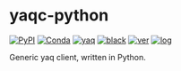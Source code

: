 # yaqc-python

[![PyPI](https://img.shields.io/pypi/v/yaqc)](https://pypi.org/project/yaqc)
[![Conda](https://img.shields.io/conda/vn/conda-forge/yaqc)](https://anaconda.org/conda-forge/yaqc)
[![yaq](https://img.shields.io/badge/framework-yaq-orange)](https://yaq.fyi/)
[![black](https://img.shields.io/badge/code--style-black-black)](https://black.readthedocs.io/)
[![ver](https://img.shields.io/badge/calver-YYYY.M.MICRO-blue)](https://calver.org/)
[![log](https://img.shields.io/badge/change-log-informational)](https://gitlab.com/yaq/yaqc/-/blob/master/CHANGELOG.md)

Generic yaq client, written in Python.

